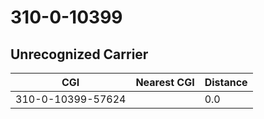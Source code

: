 # 310-0-10399
## Unrecognized Carrier


| CGI | Nearest CGI | Distance |
|-----|-------------|----------|
| 310-0-10399-57624 |  | 0.0 |
